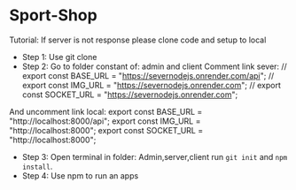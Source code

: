 # Sport-Shop
 Tutorial: If server is not response please clone code and setup to local
- Step 1: Use git clone
- Step 2: Go to folder constant of: admin and client
Comment link sever:
 // export const BASE_URL = "https://severnodejs.onrender.com/api";
// export const IMG_URL = "https://severnodejs.onrender.com";
// export const SOCKET_URL = "https://severnodejs.onrender.com";

And uncomment link local:
export const BASE_URL = "http://localhost:8000/api";
export const IMG_URL = "http://localhost:8000";
export const SOCKET_URL = "http://localhost:8000";
 
 - Step 3: Open terminal in folder: Admin,server,client run `git init` and `npm install`.
 - Step 4: Use npm  to run an apps
 
